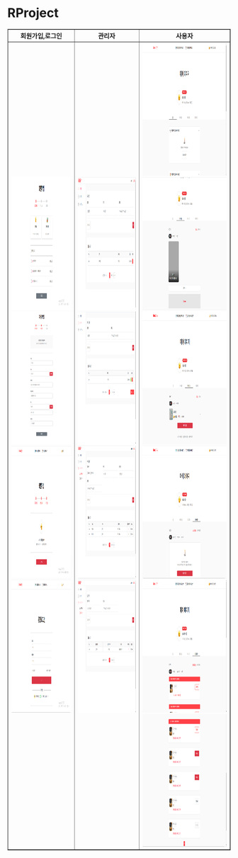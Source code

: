 # RProject
<div>
    <table border="1" align="center">
        <thead>
            <tr>
                <th align="center">회원가입,로그인</th>
                <th align="center">관리자</th>
                <th align="center">사용자</th>
            </tr>
        </thead>
        <tbody>
            <tr>
                <td align="center">
                    <img src="https://github.com/parkhongjoon/RProject/blob/main/img/회원가입1.png" width="600" height="300" alt="회원가입1">
                    <img src="https://github.com/parkhongjoon/RProject/blob/main/img/회원가입2.png" width="600" height="300" alt="회원가입2">
                    <img src="https://github.com/parkhongjoon/RProject/blob/main/img/회원가입3.png" width="600" height="300" alt="회원가입3">
                    <img src="https://github.com/parkhongjoon/RProject/blob/main/img/로그인1.png" width="600" height="300" alt="로그인1">
                </td>
                <td align="center">
                    <img src="https://github.com/parkhongjoon/RProject/blob/main/img/관리자1.png" width="600" height="300" alt="관리자1">
                    <img src="https://github.com/parkhongjoon/RProject/blob/main/img/관리자2.png" width="600" height="300" alt="관리자2">
                    <img src="https://github.com/parkhongjoon/RProject/blob/main/img/관리자3.png" width="600" height="300" alt="관리자3">
                    <img src="https://github.com/parkhongjoon/RProject/blob/main/img/관리자4.png" width="600" height="300" alt="관리자4">
                </td>
                <td align="center">
                    <img src="https://github.com/parkhongjoon/RProject/blob/main/img/사용자1.png" width="600" height="300" alt="사용자1">
                    <img src="https://github.com/parkhongjoon/RProject/blob/main/img/사용자2.png" width="600" height="300" alt="사용자2">
                    <img src="https://github.com/parkhongjoon/RProject/blob/main/img/사용자3.png" width="600" height="300" alt="사용자3">
                    <img src="https://github.com/parkhongjoon/RProject/blob/main/img/사용자4 예약없음.png" width="600" height="300" alt="사용자4 예약없음">
                    <img src="https://github.com/parkhongjoon/RProject/blob/main/img/사용자4 예약 유.png" width="600" height="300" alt="사용자4 예약 유">
                    <img src="https://github.com/parkhongjoon/RProject/blob/main/img/사용자4 예약 유 2.png" width="600" height="300" alt="사용자4 예약 유 2">
                </td>
            </tr>
        </tbody>
    </table>
</div>

